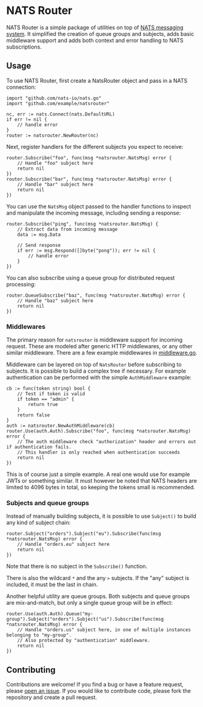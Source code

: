 # NATS Router

NATS Router is a simple package of utilities on top of [NATS messaging system](https://nats.io/). It simplified the creation of queue groups and subjects, adds basic middleware support and adds both context and error handling to NATS subscriptions.

## Usage

To use NATS Router, first create a NatsRouter object and pass in a NATS connection:

    import "github.com/nats-io/nats.go"
    import "github.com/example/natsrouter"
    
    nc, err := nats.Connect(nats.DefaultURL)
    if err != nil {
    	// handle error
    }
    router := natsrouter.NewRouter(nc)

Next, register handlers for the different subjects you expect to receive:

    router.Subscribe("foo", func(msg *natsrouter.NatsMsg) error {
    	// Handle "foo" subject here
    	return nil
    })
    router.Subscribe("bar", func(msg *natsrouter.NatsMsg) error {
    	// Handle "bar" subject here
    	return nil
    })

You can use the `NatsMsg` object passed to the handler functions to inspect and manipulate the incoming message, including sending a response:

    router.Subscribe("ping", func(msg *natsrouter.NatsMsg) {
    	// Extract data from incoming message
    	data := msg.Data
    
    	// Send response
    	if err := msg.Respond([]byte("pong")); err != nil {
    		// handle error
    	}
    })

You can also subscribe using a queue group for distributed request processing:

    router.QueueSubscribe("baz", func(msg *natsrouter.NatsMsg) error {
    	// Handle "baz" subject here
    	return nil
    })

### Middlewares

The primary reason for `natsrouter` is middleware support for incoming request. These are modeled after generic HTTP middlewares, or any other similar middleware. There are a few example middlewares in [middleware.go](https://raw.githubcontent.com/Karimerto/natsrouter/blob/master/middleware.go).

Middleware can be layered on top of `NatsRouter` before subscribing to subjects. It is possible to build a complex tree if necessary. For example authentication can be performed with the simple `AuthMiddleware` example:

    cb := func(token string) bool {
    	// Test if token is valid
    	if token == "admin" {
    		return true
    	}
    	return false
    }
    auth := natsrouter.NewAuthMiddleware(cb)
    router.Use(auth.Auth).Subscribe("foo", func(msg *natsrouter.NatsMsg) error {
    	// The auth middleware check "authorization" header and errors out if authentication fails.
    	// This handler is only reached when authentication succeeds
    	return nil
    })

This is of course just a simple example. A real one would use for example JWTs or something similar. It must however be noted that NATS headers are limited to 4096 bytes in total, so keeping the tokens small is recommended.

### Subjects and queue groups

Instead of manually building subjects, it is possible to use `Subject()` to build any kind of subject chain:

    router.Subject("orders").Subject("eu").Subscribe(func(msg *natsrouter.NatsMsg) error {
    	// Handle "orders.eu" subject here
    	return nil
    })

Note that there is no subject in the `Subscribe()` function.

There is also the wildcard `*` and the any `>` subjects. If the "any" subject is included, it must be the last in chain.

Another helpful utility are queue groups. Both subjects and queue groups are mix-and-match, but only a single queue group will be in effect:

    router.Use(auth.Auth).Queue("my-group").Subject("orders").Subject("us").Subscribe(func(msg *natsrouter.NatsMsg) error {
    	// Handle "orders.us" subject here, in one of multiple instances belonging to "my-group".
    	// Also protected by "authentication" middleware.
    	return nil
    })

## Contributing

Contributions are welcome! If you find a bug or have a feature request, please [open an issue](https://github.com/Karimerto/natsrouter/issues/new). If you would like to contribute code, please fork the repository and create a pull request.
